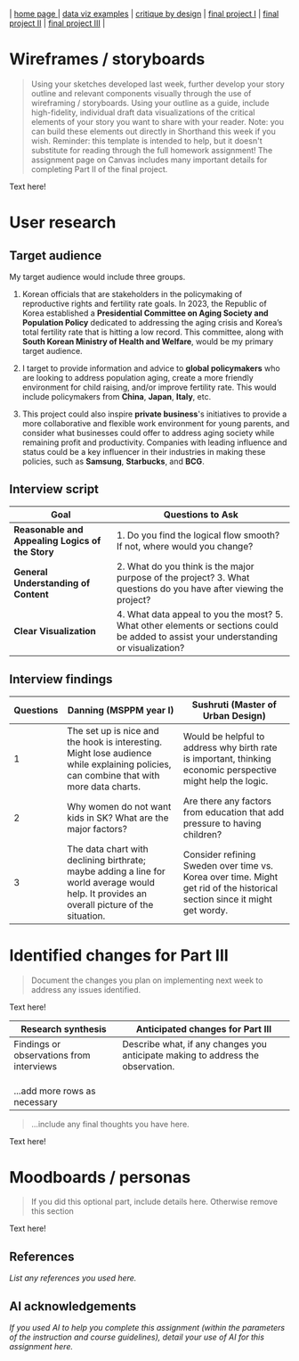 | [home page ](https://ag035.github.io/amyguan-dataviz-portfolio/)| [data viz examples](dataviz-examples) | [critique by design](critique-by-design) | [final project I](final-project-part-one) | [final project II](final-project-part-two) | [final project III](final-project-part-three) |

# Wireframes / storyboards
> Using your sketches developed last week, further develop your story outline and relevant components visually through the use of wireframing / storyboards. Using your outline as a guide, include high-fidelity, individual draft data visualizations of the critical elements of your story you want to share with your reader. Note: you can build these elements out directly in Shorthand this week if you wish.  Reminder: this template is intended to help, but it doesn't substitute for reading through the full homework assignment!  The assignment page on Canvas includes many important details for completing Part II of the final project. 

Text here!

# User research 

## Target audience

My target audience would include three groups. 

1. Korean officials that are stakeholders in the policymaking of reproductive rights and fertility rate goals. In 2023, the Republic of Korea established a **Presidential Committee on Aging Society and Population Policy** dedicated to addressing the aging crisis and Korea’s total fertility rate that is hitting a low record. This committee, along with **South Korean Ministry of Health and Welfare**, would be my primary target audience.

2. I target to provide information and advice to **global policymakers** who are looking to address population aging, create a more friendly environment for child raising, and/or improve fertility rate. This would include policymakers from **China**, **Japan**, **Italy**, etc.

3. This project could also inspire **private business**'s initiatives to provide a more collaborative and flexible work environment for young parents, and consider what businesses could offer to address aging society while remaining profit and productivity. Companies with leading influence and status could be a key influencer in their industries in making these policies, such as **Samsung**, **Starbucks**, and **BCG**.  

## Interview script

| Goal | Questions to Ask |
|------|------------------|
|**Reasonable and Appealing Logics of the Story**| 1. Do you find the logical flow smooth? If not, where would you change?|
|**General Understanding of Content**|2. What do you think is the major purpose of the project? 3. What questions do you have after viewing the project?|
|**Clear Visualization**|4. What data appeal to you the most? 5. What other elements or sections could be added to assist your understanding or visualization?|


## Interview findings

| Questions               | Danning (MSPPM year I) | Sushruti (Master of Urban Design) |  
|-------------------------|--------------------------------|-------------|
| 1|The set up is nice and the hook is interesting. Might lose audience while explaining policies, can combine that with more data charts. |Would be helpful to address why birth rate is important, thinking economic perspective might help the logic.|             
| 2|Why women do not want kids in SK? What are the major factors?|Are there any factors from education that add pressure to having children?|             
| 3|The data chart with declining birthrate; maybe adding a line for world average would help. It provides an overall picture of the situation.|Consider refining Sweden over time vs. Korea over time. Might get rid of the historical section since it might get wordy.|             


# Identified changes for Part III
> Document the changes you plan on implementing next week to address any issues identified.  

Text here!

| Research synthesis                       | Anticipated changes for Part III                                                |
|------------------------------------------|---------------------------------------------------------------------------------|
| Findings or observations from interviews | Describe what, if any changes you anticipate making to address the observation. |
|                                          |                                                                                 |
|                                          |                                                                                 |
|                                          |                                                                                 |
| ...add more rows as necessary            |                                                                                 |

> ...include any final thoughts you have here. 

Text here!

# Moodboards / personas
> If you did this optional part, include details here.  Otherwise remove this section

Text here!

## References
_List any references you used here._

## AI acknowledgements
_If you used AI to help you complete this assignment (within the parameters of the instruction and course guidelines), detail your use of AI for this assignment here._

